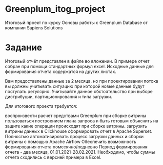 # Greenplum_itog_project
Итоговый проект по курсу Основы работы с Greenplum Database от  компании Sapiens Solutions

# Задание

Итоговый отчёт представлен в файле во вложении. В примере отчет собран при помощи стандартных формул excel. Исходные данные для формирования отчета содержатся на других листах.

Вам предоставлены данные за 2 месяца, но при проектировании потока вы должны учитывать ситуацию при которой новые данные будут поступать регулярно. Учитывайте данное обстоятельство при выборе дистрибуции, партиционирования и типа загрузки.



Для итогового проекта требуется:

воспроизвести расчет средствами Greenplum
при сборке витрины пользоваться построением плана запроса и быть готовым объяснить на защите какие операции происходят при сборке витрины.
загрузить витрины данных в Clickhouse 
сформировать отчет в Apache Superset. 
Полностью автоматизировать процесс загрузки данных и сборки витрины с помощью Apache Airflow
Обеспечить возможность формирования отчета помесячно/подневно
Период формирования отчета - два месяца, 01.01.2021-28.02.2021. Необходимо, чтобы суммы отчета сходились с версией примера в Excel.
